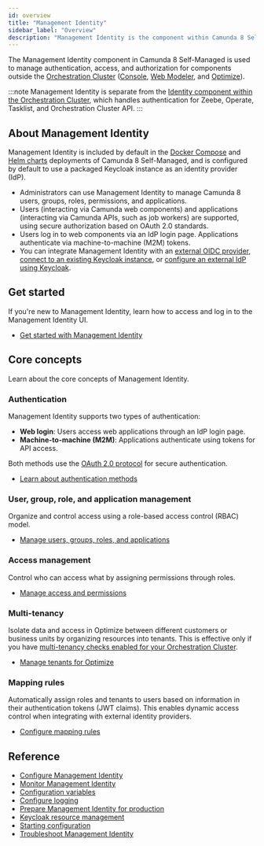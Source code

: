 ```yaml
---
id: overview
title: "Management Identity"
sidebar_label: "Overview"
description: "Management Identity is the component within Camunda 8 Self-Managed responsible for authentication and authorization for Web Modeler, Console and Optimize."
---
```


The Management Identity component in Camunda 8 Self-Managed is used to manage authentication, access, and authorization for components outside the [Orchestration Cluster](/self-managed/components/orchestration-cluster/overview.md) ([Console](../console/overview.md), [Web Modeler](../modeler/web-modeler/overview.md), and [Optimize](../optimize/overview.md)).

:::note
Management Identity is separate from the [Identity component within the Orchestration Cluster](/self-managed/components/orchestration-cluster/identity/initial-setup.md), which handles authentication for Zeebe, Operate, Tasklist, and Orchestration Cluster API.
:::

## About Management Identity

Management Identity is included by default in the [Docker Compose](/self-managed/quickstart/developer-quickstart/docker-compose.md) and [Helm charts](/self-managed/deployment/helm/install/quick-install.md) deployments of Camunda 8 Self-Managed, and is configured by default to use a packaged Keycloak instance as an identity provider (IdP).

- Administrators can use Management Identity to manage Camunda 8 users, groups, roles, permissions, and applications.
- Users (interacting via Camunda web components) and applications (interacting via Camunda APIs, such as job workers) are supported, using secure authorization based on OAuth 2.0 standards.
- Users log in to web components via an IdP login page. Applications authenticate via machine-to-machine (M2M) tokens.
- You can integrate Management Identity with an [external OIDC provider](./configuration/connect-to-an-oidc-provider.md), [connect to an existing Keycloak instance](./configuration/connect-to-an-existing-keycloak.md), or [configure an external IdP using Keycloak](./configuration/configure-external-identity-provider.md).

## Get started

If you're new to Management Identity, learn how to access and log in to the Management Identity UI.

- [Get started with Management Identity](identity-first-steps.md)

## Core concepts

Learn about the core concepts of Management Identity.

### Authentication

Management Identity supports two types of authentication:

- **Web login**: Users access web applications through an IdP login page.
- **Machine-to-machine (M2M)**: Applications authenticate using tokens for API access.

Both methods use the [OAuth 2.0 protocol](https://oauth.net/2/) for secure authentication.

- [Learn about authentication methods](authentication.md)

### User, group, role, and application management

Organize and control access using a role-based access control (RBAC) model.

- [Manage users, groups, roles, and applications](application-user-group-role-management/identity-application-user-group-role-management-overview.md)

### Access management

Control who can access what by assigning permissions through roles.

- [Manage access and permissions](access-management/access-management-overview.md)

### Multi-tenancy

Isolate data and access in Optimize between different customers or business units by organizing resources into tenants. This is effective only if you have [multi-tenancy checks enabled for your Orchestration Cluster](/components/identity/tenant.md).

- [Manage tenants for Optimize](manage-tenants.md)

### Mapping rules

Automatically assign roles and tenants to users based on information in their authentication tokens (JWT claims). This enables dynamic access control when integrating with external identity providers.

- [Configure mapping rules](mapping-rules.md)

## Reference

- [Configure Management Identity](configuration/identity-configuration-overview.md)
- [Monitor Management Identity](miscellaneous/application-monitoring.md)
- [Configuration variables](miscellaneous/configuration-variables.md)
- [Configure logging](miscellaneous/configure-logging.md)
- [Prepare Management Identity for production](miscellaneous/making-identity-production-ready.md)
- [Keycloak resource management](miscellaneous/resource-management.md)
- [Starting configuration](miscellaneous/starting-configuration.md)
- [Troubleshoot Management Identity](miscellaneous/troubleshoot-identity.md)
